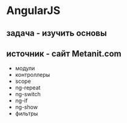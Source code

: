 # AngularJS
## задача - изучить основы
## источник - сайт Metanit.com

+ модули
+ контроллеры 
+ scope
+ ng-repeat
+ ng-switch
+ ng-if
+ ng-show
+ фильтры
